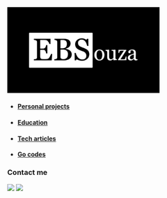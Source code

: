 
<img src="assets/EBSouza.png" alt="drawing" width="350"/>

* #### [Personal projects](https://github.com/ebsouza/ebsouza/tree/main/projects) 
* #### [Education](https://github.com/ebsouza/python) 
* #### [Tech articles](https://github.com/ebsouza/ebsouza/tree/main/articles)
* #### [Go codes](https://github.com/ebsouza/go-code)


### Contact me

[<img src="https://img.shields.io/badge/LinkedIn-0077B5?style=for-the-badge&logo=linkedin&logoColor=white">](https://www.linkedin.com/in/ebsouza/)
[<img src="https://img.shields.io/badge/Medium-12100E?style=for-the-badge&logo=medium&logoColor=white">](https://medium.com/@ebsouza)